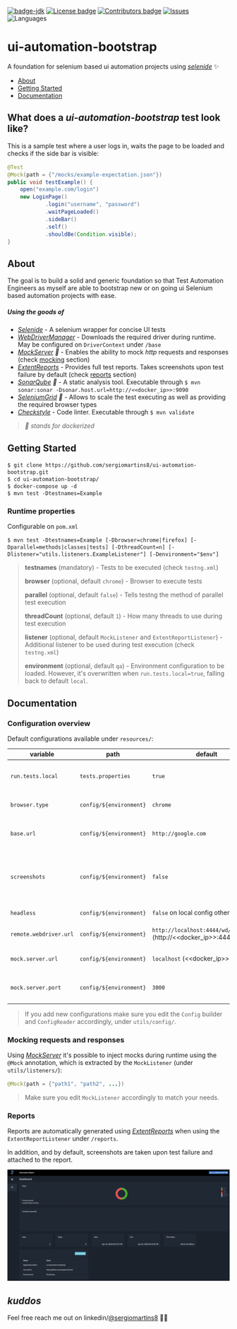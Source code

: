 [![badge-jdk](https://img.shields.io/badge/jdk-8-green.svg)](http://www.oracle.com/technetwork/java/javase/downloads/index.html)
[![License badge](https://img.shields.io/github/license/sergiomartins8/ui-automation-bootstrap)](http://www.apache.org/licenses/LICENSE-2.0)
[![Contributors badge](https://img.shields.io/github/contributors/sergiomartins8/ui-automation-bootstrap)](https://github.com/sergiomartins8/ui-automation-bootstrap/graphs/contributors)
[![Issues](https://img.shields.io/github/issues/sergiomartins8/ui-automation-bootstrap)](https://github.com/sergiomartins8/ui-automation-bootstrap/issues)
![Languages](https://img.shields.io/github/languages/top/sergiomartins8/ui-automation-bootstrap)

# ui-automation-bootstrap

A foundation for selenium based ui automation projects using _[selenide](https://github.com/selenide/selenide)_ ✨

* [About](#about)
* [Getting Started](#getting-started)
* [Documentation](#documentation)

## What does a _ui-automation-bootstrap_ test look like?

This is a sample test where a user logs in, waits the page to be loaded and checks if the side bar is visible:

```java
@Test
@Mock(path = {"/mocks/example-expectation.json"})
public void testExample() {
    open("example.com/login")
    new LoginPage()
            .login("username", "password")
            .waitPageLoaded()
            .sideBar()
            .self()
            .shouldBe(Condition.visible);
}
```

## About

The goal is to build a solid and generic foundation so that Test Automation Engineers as myself are able to bootstrap new or on going ui Selenium based automation projects with ease.

##### Using the goods of 
* _[Selenide](https://github.com/selenide/selenide)_ - A selenium wrapper for concise UI tests
* _[WebDriverManager](https://github.com/bonigarcia/webdrivermanager)_ - Downloads the required driver during runtime. May be configured on `DriverContext` under `/base`
* _[MockServer](https://www.mock-server.com/) 🐳_ - Enables the ability to mock _http_ requests and responses (check [mocking](#mocking-requests-and-responses) section)
* _[ExtentReports](https://extentreports.com/)_ - Provides full test reports. Takes screenshots upon test failure by default (check [reports](#reports) section)
* _[SonarQube](https://www.sonarqube.org/) 🐳_ - A static analysis tool. Executable through `$ mvn sonar:sonar -Dsonar.host.url=http://<<docker_ip>>:9090`
* _[SeleniumGrid](https://github.com/SeleniumHQ/docker-selenium) 🐳_ - Allows to scale the test executing as well as providing the required browser types
* _[Checkstyle](https://maven.apache.org/plugins/maven-checkstyle-plugin/)_ - Code linter. Executable through `$ mvn validate`

> _🐳 stands for dockerized_

## Getting Started

```shell script
$ git clone https://github.com/sergiomartins8/ui-automation-bootstrap.git
$ cd ui-automation-bootstrap/
$ docker-compose up -d
$ mvn test -Dtestnames=Example
```

### Runtime properties

Configurable on `pom.xml`

````shell script
$ mvn test -Dtestnames=Example [-Dbrowser=chrome|firefox] [-Dparallel=methods|classes|tests] [-DthreadCount=n] [-Dlistener="utils.listeners.ExampleListener"] [-Denvironment="$env"]
````

> **testnames** (mandatory) - Tests to be executed (check `testng.xml`)
>
> **browser** (optional, default `chrome`) - Browser to execute tests
>
> **parallel** (optional, default `false`) - Tells testng the method of parallel test execution
>
> **threadCount** (optional, default `1`) - How many threads to use during test execution
>
> **listener** (optional, default `MockListener` and `ExtentReportListener`) - Additional listener to be used during test execution (check `testng.xml`)
>
> **environment** (optional, default `qa`) - Environment configuration to be loaded. However, it's overwritten when `run.tests.local=true`, falling back to default `local`.

## Documentation

### Configuration overview

Default configurations available under `resources/`:

|variable|path|default|description|
|----|----|----|----|
|`run.tests.local`|`tests.properties`|`true`|Running tests locally to avoid using the `RemoteWebDriver` (May be configured)|
|`browser.type`|`config/${environment}`|`chrome`|Chooses in which browser tests rare executed|
|`base.url`|`config/${environment}`|`http://google.com`|Base url; e.g. `open("")` with an empty string opens the browser on the base url|
|`screenshots`|`config/${environment}`|`false`|Selenide screenshots on test failure (However, screenshots are taken by the `ExtentReportListener`) by default|
|`headless`|`config/${environment}`|`false` on local config otherwise `true`|Test execution in headless mode|
|`remote.webdriver.url`|`config/${environment}`|`http://localhost:4444/wd/hub` (http://<<docker_ip>>:4444/wd/hub)|Selenium hub deployed through `docker-compose.yaml`|
|`mock.server.url`|`config/${environment}`|`localhost` (<<docker_ip>>)|Mock server ip deployed through `docker-compose.yaml`|
|`mock.server.port`|`config/${environment}`|`3000`|Mock server port exposed to the outside (check `docker-compose.yaml`)|

> If you add new configurations make sure you edit the `Config` builder and `ConfigReader` accordingly, under `utils/config/`.

### Mocking requests and responses

Using _[MockServer](https://www.mock-server.com/)_ it's possible to inject mocks during runtime using the `@Mock` annotation, which is extracted by the `MockListener` (under `utils/listeners/`):

````java
@Mock(path = {"path1", "path2", ...})
````

> Make sure you edit `MockListener` accordingly to match your needs.

### Reports

Reports are automatically generated using _[ExtentReports](https://extentreports.com/)_ when using the `ExtentReportListener` under `/reports`. 

In addition, and by default, screenshots are taken upon test failure and attached to the report.

![](docs/reports.gif)

## _kuddos_

Feel free reach me out on linkedin/[@sergiomartins8](https://www.linkedin.com/in/sergiomartins8/) 🙇‍🙌
